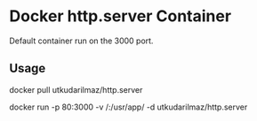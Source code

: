 # Docker http.server Container

Default container run on the 3000 port.

## Usage 

docker pull utkudarilmaz/http.server

docker run -p 80:3000 -v <web-dir>/:/usr/app/ -d utkudarilmaz/http.server

